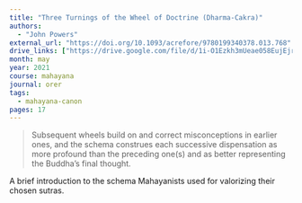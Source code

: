 ```yaml
---
title: "Three Turnings of the Wheel of Doctrine (Dharma-Cakra)"
authors:
  - "John Powers"
external_url: "https://doi.org/10.1093/acrefore/9780199340378.013.768"
drive_links: ["https://drive.google.com/file/d/1i-O1Ezkh3mUeae058EujEjrVcuzgURAK/view?usp=drivesdk"]
month: may
year: 2021
course: mahayana
journal: orer
tags:
  - mahayana-canon
pages: 17
---
```


> Subsequent wheels build on and correct misconceptions in earlier ones, and the schema construes each successive dispensation as more profound than the preceding one(s) and as better representing the Buddha’s final thought.

A brief introduction to the schema Mahayanists used for valorizing their chosen sutras.
